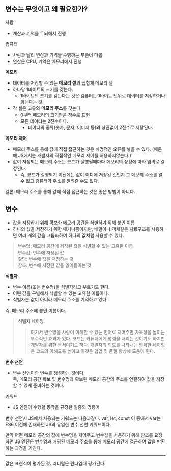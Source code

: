 변수는 무엇이고 왜 필요한가?
---

사람
- 계산과 기억을 두뇌에서 진행

컴퓨터
- 사람과 달리 연산과 기억을 수행하는 부품이 다름
- 연산은 CPU, 기억은 메모리에서 진행

**메모리**
- 데이터를 저장할 수 있는 **메모리 셀**의 집합체
메모리 셀
- 하나당 1바이트의 크기를 갖는다.
  - 1바이트의 크기를 갖는다는 것은 컴퓨터는 1바이트 단위로 데이터를 저장하거나 읽는다는 것
- 각 셀은 고유의 **메모리 주소**를 갖는다
  - 0부터 메모리의 크기만큼 정수로 표현
  - 모든 데이터는 2진수이다.
    - 데이터의 종류(숫자, 문자, 이미지 등)와 상관없이 2진수로 저장된다.

**메모리 제어**
- 메모리 주소를 통해 값에 직접 접근하는 것은 치명적인 오류를 낳을 수 있다. (때문에 JS에서는 개발자의 직접적인 메모리 제어를 허용하지않는다.)
- 값이 저장되는 메모리 주소는 코드가 실행될때마다 메모리의 상황에 따라 임의로 결정된다.
  - 즉, 코드가 실행되기 이전에는 값이 어디에 저장된 것인지 그 메모리 주소를 알 수 없고 컴퓨터가 주소를 알려줄 수도 없다.

결론: 메모리 주소를 통해 값에 직접 접근하는 것은 좋은 방법이 아니다.

변수
---
- 값을 저장하기 위해 확보한 메모리 공간을 식별하기 위해 붙인 이름
- 하나의 값을 저장하기 위한 매커니즘이지만, 배열이나 객체같은 자료구조를 사용하면 여러 개의 값을 그룹화하여 하나의 값처럼 사용할 수 있다.

> 변수명: 메모리 공간에 저장된 값을 식별할 수 있는 고유한 이름<br/>
> 변수값: 변수에 저장된 값<br/>
> 할당: 변수에 값을 저장하는 것<br/>
> 참조: 변수에 저장된 값을 읽어들이는 것

**식별자**
- 변수 이름(또는 변수명)을 식별자라고 부르기도 한다.
- 어떤 값을 구별해서 식별할 수 있는 고유한 이름이다.
- 식별자는 값이 아니라 메모리 주소를 기억하고 있다.

즉, 메모리 주소에 붙인 이름이다.

> **식별자 네이밍**
>> 여기서 변수명을 사람이 이해할 수 있는 언어로 지어주면 가독성을 높이는 부수적인 효과가 있다.
코드는 커퓨터에게 명령을 내리는 것이기도 하지만 개발자를 위한 문서이기도 하다.
개발자의 의도를 나타내는 명확한 네이밍은 코드의 이해도를 높이고 이것은 협업 및 품질 향상에 도움이 된다.

**변수 선언**

- 변수 선언이란 변수를 생성하는 것이다.<br/>
즉, 메모리 공간 확보 및 변수명과 확보된 메모리 공간의 주소를 연결하여 값을 저장할 수 있게 준비하는 것이다.

키워드
- JS 엔진이 수행할 동작을 규정한 일종의 명령어

변수 선언시 JS에서 사용되는 키워드는 다음과같다. var, let, const
이 중에서 var는 ES6 이전에 존재하던 JS의 유일한 변수 선언 키워드이다.

만약 어떤 메모리 공간의 값에 변수명을 지어주고 변수값을 사용하기 위해 참조를 요청하면 JS 엔진은 변수명과 매핑된 메모리 주소를 통해 메모리 공간에 접근하여 값을 반환하는 과정을 거친다.



----------


값은 표현식이 평가된 것.
리터럴은 런타임때 평가된다.
